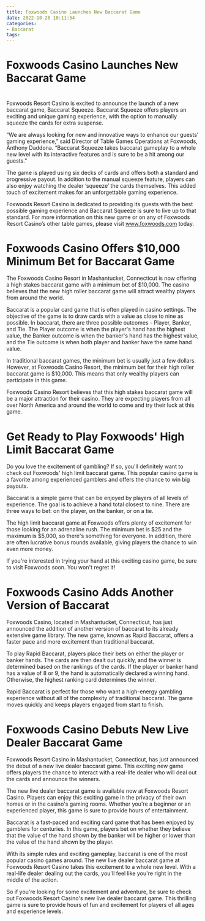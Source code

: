 ```yaml
---
title: Foxwoods Casino Launches New Baccarat Game
date: 2022-10-28 10:11:54
categories:
- Baccarat
tags:
---
```



#  Foxwoods Casino Launches New Baccarat Game

#

Foxwoods Resort Casino is excited to announce the launch of a new baccarat game, Baccarat Squeeze. Baccarat Squeeze offers players an exciting and unique gaming experience, with the option to manually squeeze the cards for extra suspense.

“We are always looking for new and innovative ways to enhance our guests’ gaming experience,” said Director of Table Games Operations at Foxwoods, Anthony Daddona. “Baccarat Squeeze takes baccarat gameplay to a whole new level with its interactive features and is sure to be a hit among our guests.”

The game is played using six decks of cards and offers both a standard and progressive payout. In addition to the manual squeeze feature, players can also enjoy watching the dealer ‘squeeze’ the cards themselves. This added touch of excitement makes for an unforgettable gaming experience.

Foxwoods Resort Casino is dedicated to providing its guests with the best possible gaming experience and Baccarat Squeeze is sure to live up to that standard. For more information on this new game or on any of Foxwoods Resort Casino’s other table games, please visit www.foxwoods.com today.

#  Foxwoods Casino Offers $10,000 Minimum Bet for Baccarat Game

The Foxwoods Casino Resort in Mashantucket, Connecticut is now offering a high stakes baccarat game with a minimum bet of $10,000. The casino believes that the new high roller baccarat game will attract wealthy players from around the world.

Baccarat is a popular card game that is often played in casino settings. The objective of the game is to draw cards with a value as close to nine as possible. In baccarat, there are three possible outcomes - Player, Banker, and Tie. The Player outcome is when the player's hand has the highest value, the Banker outcome is when the banker's hand has the highest value, and the Tie outcome is when both player and banker have the same hand value.

In traditional baccarat games, the minimum bet is usually just a few dollars. However, at Foxwoods Casino Resort, the minimum bet for their high roller baccarat game is $10,000. This means that only wealthy players can participate in this game.

Foxwoods Casino Resort believes that this high stakes baccarat game will be a major attraction for their casino. They are expecting players from all over North America and around the world to come and try their luck at this game.

#  Get Ready to Play Foxwoods' High Limit Baccarat Game

Do you love the excitement of gambling? If so, you'll definitely want to check out Foxwoods' high limit baccarat game. This popular casino game is a favorite among experienced gamblers and offers the chance to win big payouts.

Baccarat is a simple game that can be enjoyed by players of all levels of experience. The goal is to achieve a hand total closest to nine. There are three ways to bet: on the player, on the banker, or on a tie.

The high limit baccarat game at Foxwoods offers plenty of excitement for those looking for an adrenaline rush. The minimum bet is $25 and the maximum is $5,000, so there's something for everyone. In addition, there are often lucrative bonus rounds available, giving players the chance to win even more money.

If you're interested in trying your hand at this exciting casino game, be sure to visit Foxwoods soon. You won't regret it!

#  Foxwoods Casino Adds Another Version of Baccarat

Foxwoods Casino, located in Mashantucket, Connecticut, has just announced the addition of another version of baccarat to its already extensive game library. The new game, known as Rapid Baccarat, offers a faster pace and more excitement than traditional baccarat.

To play Rapid Baccarat, players place their bets on either the player or banker hands. The cards are then dealt out quickly, and the winner is determined based on the rankings of the cards. If the player or banker hand has a value of 8 or 9, the hand is automatically declared a winning hand. Otherwise, the highest ranking card determines the winner.

Rapid Baccarat is perfect for those who want a high-energy gambling experience without all of the complexity of traditional baccarat. The game moves quickly and keeps players engaged from start to finish.

#  Foxwoods Casino Debuts New Live Dealer Baccarat Game

Foxwoods Resort Casino in Mashantucket, Connecticut, has just announced the debut of a new live dealer baccarat game. This exciting new game offers players the chance to interact with a real-life dealer who will deal out the cards and announce the winners.

The new live dealer baccarat game is available now at Foxwoods Resort Casino. Players can enjoy this exciting game in the privacy of their own homes or in the casino's gaming rooms. Whether you're a beginner or an experienced player, this game is sure to provide hours of entertainment.

Baccarat is a fast-paced and exciting card game that has been enjoyed by gamblers for centuries. In this game, players bet on whether they believe that the value of the hand shown by the banker will be higher or lower than the value of the hand shown by the player.

With its simple rules and exciting gameplay, baccarat is one of the most popular casino games around. The new live dealer baccarat game at Foxwoods Resort Casino takes this excitement to a whole new level. With a real-life dealer dealing out the cards, you'll feel like you're right in the middle of the action.

So if you're looking for some excitement and adventure, be sure to check out Foxwoods Resort Casino's new live dealer baccarat game. This thrilling game is sure to provide hours of fun and excitement for players of all ages and experience levels.